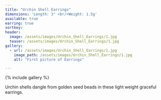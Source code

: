 ```yaml
---
title: "Urchin Shell Earrings"
dimensions: 'Length: 3" <br/>Weight: 1.5g'
available: true
earring: true
sortkey: 
header:
  image: /assets/images/Urchin_Shell_Earrings/1.jpg
  teaser: /assets/images/Urchin_Shell_Earrings/1.jpg
gallery:
  - url: /assets/images/Urchin_Shell_Earrings/1.jpg
    image_path: /assets/images/Urchin_Shell_Earrings/1.jpg
    alt: "First picture of Earrings"

---
```



{% include gallery %}

Urchin shells dangle from golden seed beads in these light weight graceful earrings.